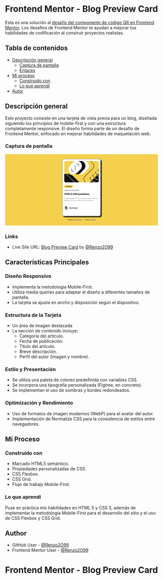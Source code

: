 # Frontend Mentor - Blog Preview Card

Esta es una solución al [desafío del componente de código QR en Frontend Mentor](https://www.frontendmentor.io/challenges/qr-code-component-iux_sIO_H). Los desafíos de Frontend Mentor te ayudan a mejorar tus habilidades de codificación al construir proyectos realistas.

## Tabla de contenidos

- [Descripción general](#descripción-general)
  - [Captura de pantalla](#captura-de-pantalla)
  - [Enlaces](#enlaces)
- [Mi proceso](#mi-proceso)
  - [Construido con](#construido-con)
  - [Lo que aprendí](#lo-que-aprendí)
- [Autor](#autor)

## Descripción general
Este proyecto consiste en una tarjeta de vista previa para un blog, diseñada siguiendo los principios de mobile-first y con una estructura completamente responsive. El diseño forma parte de un desafío de Frontend Mentor, enfocado en mejorar habilidades de maquetación web.


### Captura de pantalla

![](assets/images/screenshot-website.png)

### Links

- Live Site URL: [Blog Preview Card](https://renzo2o99.github.io/blog-preview-card-main/) by [@Renzo2O99](https://github.com/Renzo2O99/)

## Características Principales

### Diseño Responsivo
- Implementa la metodología Mobile-First.
- Utiliza media queries para adaptar el diseño a diferentes tamaños de pantalla.
- La tarjeta se ajusta en ancho y disposición según el dispositivo.

### Estructura de la Tarjeta
- Un área de imagen destacada
- La sección de contenido incluye:
  - Categoría del artículo.
  - Fecha de publicación.
  - Título del artículo.
  - Breve descripción.
  - Perfil del autor (imagen y nombre).

### Estilo y Presentación
- Se utiliza una paleta de colores predefinida con variables CSS.
- Se incorpora una tipografía personalizada (Figtree, en concreto).
- Se implementan el uso de sombras y bordes redondeados.

### Optimización y Rendimiento
- Uso de formatos de imagen modernos (WebP) para el avatar del autor.
- Implementación de Normalize CSS para la consistencia de estilos entre navegadores.

## Mi Proceso

### Construido con

- Marcado HTML5 semántico.
- Propiedades personalizadas de CSS.
- CSS Flexbox.
- CSS Grid.
- Flujo de trabajo Mobile-First.

### Lo que aprendí

Puse en práctica mis habilidades en HTML 5 y CSS 3, además de implementar la metodología Mobile-First para el desarrollo del sitio y el uso de CSS Flexbox y CSS Grid.

## Author

- GitHub User - [@Renzo2O99](https://github.com/Renzo2O99)
- Frontend Mentor User - [@Renzo2O99](https://www.frontendmentor.io/profile/Renzo2O99)
# Frontend Mentor - Blog Preview Card
